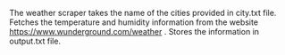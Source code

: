 The weather scraper takes the name of the cities provided in city.txt file.
Fetches the temperature and humidity information from the website https://www.wunderground.com/weather .
Stores the information in output.txt file.
